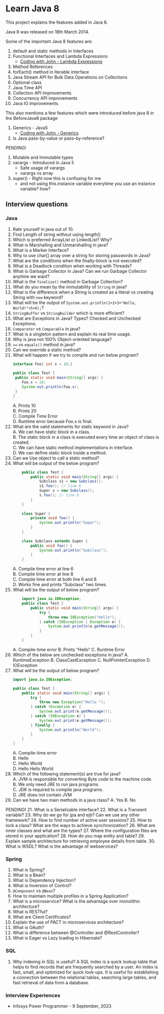 # Learn Java 8

This project explains the features added in Java 8.

Java 8 was released on 18th March 2014.

Some of the important Java 8 features are:

1. default and static methods in Interfaces 
2. Functional Interfaces and Lambda Expressions
   - [Coding with John - Lambda Expressions](https://www.youtube.com/watch?v=tj5sLSFjVj4)
3. Method References
4. forEach() method in Iterable interface
5. Java Stream API for Bulk Data Operations on Collections 
6. Optional class
7. Java Time API 
8. Collection API improvements 
9. Concurrency API improvements 
10. Java IO improvements


This also mentions a few features which were introduced before java 8 in the BeforeJava8 package
1. Generics - Java5
   - [Coding with John - Generics](https://youtu.be/K1iu1kXkVoA)
2. Is Java pass-by-value or pass-by-reference?

PENDING!
1. Mutable and Immutable types
2. varargs - Introduced in Java 5
   - Safe usage of varargs
   - varargs vs array
3. super() - Right now this is confusing for me
    - and not using this.instance variable everytime you use an instance variable? how?

## Interview questions

### Java

1. Rate yourself in java out of 10.
2. Find Length of string without using length()
3. Which is preferred ArrayList or LinkedList? Why?
4. What is Marshalling and Unmarshalling in java?
5. What is a Marker Interface?
6. Why to use char[] array over a string for storing passwords in Java?
7. What are the conditions when the finally-block is not executed?
8. What is a Deadlock condition when working with Threads?
9. What is Garbage Collector in Java? Can we run Garbage Collector anytime we want?
10. What is the `finalize()` method in Garbage Collection?
11. What do you mean by the immutability of `String` in java?
12. What is the difference when a String is created as a literal vs creating String with `new` keyword?
13. What will be the output of `System.out.println(1+2+3+"Hello, World!"+5+6);`?
14. `StringBuffer` vs `StringBuilder` which is more efficient?
15. What are Exceptions in Java? Types? Checked and Unchecked Exceptions.
16. `Comparator` vs `Comparable` in java?
17. What is a singleton pattern and explain its real time usage.
18. Why is java not 100% Object-oriented language?
19. `==` vs `equals()` method in java?
20. Can we override a static method?
21. What will happen if we try to compile and run below program?
    ```java
    interface Foo{ int x = 10;}
        
    public class Test {
     public static void main(String[] args) {
        Foo.x = 20;
        System.out.println(Foo.x);
     }
    }
    ```
    A. Prints 10<br>
    B. Prints 20<br>
    C. Compile Time Error<br>
    D. Runtime error because Foo.x is final.
22. What are the valid statements for static keyword in Java?<br>
    A. We can have static block in a class.<br>
    B. The static block in a class is executed every time an object of class is created.<br>
    C. We can have static method implementations in interface.<br>
    D. We can define static block inside a method.
23. Can we Use object to call a static method?
24. What will be output of the below program?
    ```java
        public class Test {
            public static void main(String[] args) {
                Subclass s1 = new Subclass();
                s1.foo(); // line 6
                Super s = new Subclass();
                s.foo(); // line 8
            }
        }
        
        class Super {
            private void foo() {
                System.out.println("Super");
            }
        }
        
        class Subclass extends Super {
            public void foo() {
                System.out.println("Subclass");
            }
        }
    ```
    A. Compile time error at line 6<br>
    B. Compile time error at line 8<br>
    C. Compile time error at both line 6 and 8<br>
    D. Works fine and prints “Subclass” two times.
25. What will be the output of below program? 
    ```java
        import java.io.IOException;
        public class Test {
            public static void main(String[] args) {
                try {
                    throw new IOException("Hello");
                } catch (IOException | Exception e) {
                    System.out.println(e.getMessage());
                }
            }
        }
    ```
    A. Compile-time error 
    B. Prints “Hello” 
    C. Runtime Error
26. Which of the below are unchecked exceptions in java?
    A. RuntimeException
    B. ClassCastException
    C. NullPointerException
    D. IOException
27. What will be the output of below program?
    ```java
    import java.io.IOException;
    
    public class Test {
        public static void main(String[] args) {
            try {
                throw new Exception("Hello ");
            } catch (Exception e) {
                System.out.print(e.getMessage());
            } catch (IOException e) {
                System.out.print(e.getMessage());
            } finally {
                System.out.println("World");
            }
        }
    }
    ```
    A. Compile-time error<br>
    B. Hello<br>
    C. Hello World<br>
    D. Hello Hello World<br>
28. Which of the following statement(s) are true for java?<br>
    A. JVM is responsible for converting Byte code to the machine code.<br>
    B. We only need JRE to run java programs.<br>
    C. JDK is required to compile java programs.<br>
    D. JRE does not contain JVM
29. Can we have two main methods in a java class?
    A. Yes
    B. No


PENDING!
21. What is a Serializable interface?
22. What is a Transient variable?
23. Why do we go for jpa and ejb? Can we use any other framework?
24. How to find number of active user sessions?
25. How to lock a class? What are the ways to achieve synchronization?
26. What are inner classes and what are the types?
27. Where the configuration files are stored in your application?
28. How do you map entity and table?
29. Explain sample architecture for retrieving employee details from table.
30. What is WSDL? What is the advantage of webservices?

### Spring

1. What is Spring?
2. What is a Bean?
3. What is Dependency Injection?
4. What is Inversion of Control?
5. `@Component` vs `@Bean`?
6. How to maintain multiple profiles in a Spring Application?
7. What is a microservice? What is the advantage over monolithic architecture?
8. What is RESTful?
9. What are Client Certificates?
10. Explain the use of PACT in microservices architecture?
11. What is OAuth?
12. What is difference between @Controller and @RestController?
13. What is Eager vs Lazy loading in Hibernate?
 

### SQL
1. Why indexing in SQL is useful?
   A SQL index is a quick lookup table that helps to find records that are frequently searched by a user. An index is fast, small, and optimized for quick look-ups. It is useful for establishing a connection between the relational tables, searching large tables, and fast retrieval of data from a database.


### Interview Experiences

- Infosys Power Programmer - 9 September, 2023
